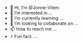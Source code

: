 - 👋 Hi, I’m @Jonne-Vliem
- 👀 I’m interested in ...
- 🌱 I’m currently learning ...
- 💞️ I’m looking to collaborate on ...
- 📫 How to reach me ...
- ⚡ Fun fact: ...

<!---
Jonne-Vliem/Jonne-Vliem is a ✨ special ✨ repository because its `README.md` (this file) appears on your GitHub profile.
You can click the Preview link to take a look at your changes.
--->
